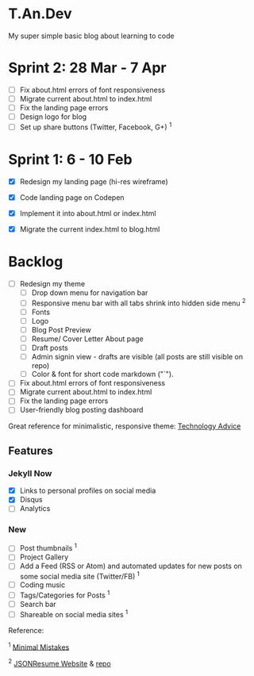 # T.An.Dev
My super simple basic blog about learning to code

# Sprint 2: 28 Mar - 7 Apr

- [ ] Fix about.html errors of font responsiveness 
- [ ] Migrate current about.html to index.html
- [ ] Fix the landing page errors
- [ ] Design logo for blog
- [ ] Set up share buttons (Twitter, Facebook, G+) <sup>1</sup>

# Sprint 1: 6 - 10 Feb

- [x] Redesign my landing page (hi-res wireframe)
- [x] Code landing page on Codepen
- [x] Implement it into about.html or index.html
- [x] Migrate the current index.html to blog.html


# Backlog
- [ ] Redesign my theme
    - [ ] Drop down menu for navigation bar
    - [ ] Responsive menu bar with all tabs shrink into hidden side menu <sup>2</sup>
    - [ ] Fonts
    - [ ] Logo
    - [ ] Blog Post Preview
    - [ ] Resume/ Cover Letter About page
    - [ ] Draft posts
    - [ ] Admin signin view - drafts are visible (all posts are still visible on repo)
    - [ ] Color & font for short code markdown ("`").
- [ ] Fix about.html errors of font responsiveness 
- [ ] Migrate current about.html to index.html
- [ ] Fix the landing page errors
- [ ] User-friendly blog posting dashboard

Great reference for minimalistic, responsive theme: [Technology Advice](http://technologyadvice.com/)


## Features
### Jekyll Now
- [x] Links to personal profiles on social media
- [x] Disqus
- [ ] Analytics

### New
- [ ] Post thumbnails <sup>1</sup>
- [ ] Project Gallery 
- [ ] Add a Feed (RSS or Atom) and automated updates for new posts on some social media site (Twitter/FB) <sup>1</sup>
- [ ] Coding music
- [ ] Tags/Categories for Posts <sup>1</sup>
- [ ] Search bar
- [ ] Shareable on social media sites <sup>1</sup>

Reference: 

<sup>1</sup> [Minimal Mistakes](https://github.com/mmistakes/minimal-mistakes)

<sup>2</sup> [JSONResume Website](https://jsonresume.org/) & [repo](https://github.com/jsonresume/resume-website)
